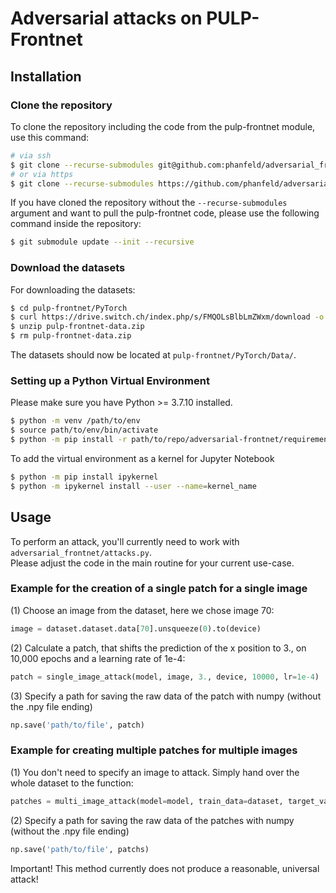 # Adversarial attacks on PULP-Frontnet

## Installation
### Clone the repository
To clone the repository including the code from the pulp-frontnet module, use this command:
```bash
# via ssh
$ git clone --recurse-submodules git@github.com:phanfeld/adversarial_frontnet.git
# or via https
$ git clone --recurse-submodules https://github.com/phanfeld/adversarial_frontnet.git
```

If you have cloned the repository without the `--recurse-submodules` argument and want to pull the pulp-frontnet code, please use the following command inside the repository:
```bash
$ git submodule update --init --recursive
```
### Download the datasets
For downloading the datasets:
```bash
$ cd pulp-frontnet/PyTorch
$ curl https://drive.switch.ch/index.php/s/FMQOLsBlbLmZWxm/download -o pulp-frontnet-data.zip
$ unzip pulp-frontnet-data.zip
$ rm pulp-frontnet-data.zip
```
The datasets should now be located at `pulp-frontnet/PyTorch/Data/`.
### Setting up a Python Virtual Environment
Please make sure you have Python >= 3.7.10 installed.
```bash
$ python -m venv /path/to/env
$ source path/to/env/bin/activate
$ python -m pip install -r path/to/repo/adversarial-frontnet/requirements.txt
```

To add the virtual environment as a kernel for Jupyter Notebook
```bash
$ python -m pip install ipykernel
$ python -m ipykernel install --user --name=kernel_name
```
<!-- ### Anaconda Virtual Environment -->

<!-- ### GAP SDK 3.9.1
* Download release from https://github.com/GreenWaves-Technologies/gap_sdk/releases/tag/release-v3.9.1
*  -->

## Usage
To perform an attack, you'll currently need to work with `adversarial_frontnet/attacks.py`.\
Please adjust the code in the main routine for your current use-case.
### Example for the creation of a single patch for a single image
(1) Choose an image from the dataset, here we chose image 70:
```python
image = dataset.dataset.data[70].unsqueeze(0).to(device)
```
(2) Calculate a patch, that shifts the prediction of the x position to 3., on 10,000 epochs and a learning rate of 1e-4: 
```python
patch = single_image_attack(model, image, 3., device, 10000, lr=1e-4)
```
(3) Specify a path for saving the raw data of the patch with numpy (without the .npy file ending)
```python
np.save('path/to/file', patch)
```
### Example for creating multiple patches for multiple images
(1) You don't need to specify an image to attack. Simply hand over the whole dataset to the function:
```python
patches = multi_image_attack(model=model, train_data=dataset, target_value=3., device=device)
```
(2) Specify a path for saving the raw data of the patches with numpy (without the .npy file ending)
```python
np.save('path/to/file', patchs)
```
Important! This method currently does not produce a reasonable, universal attack!

